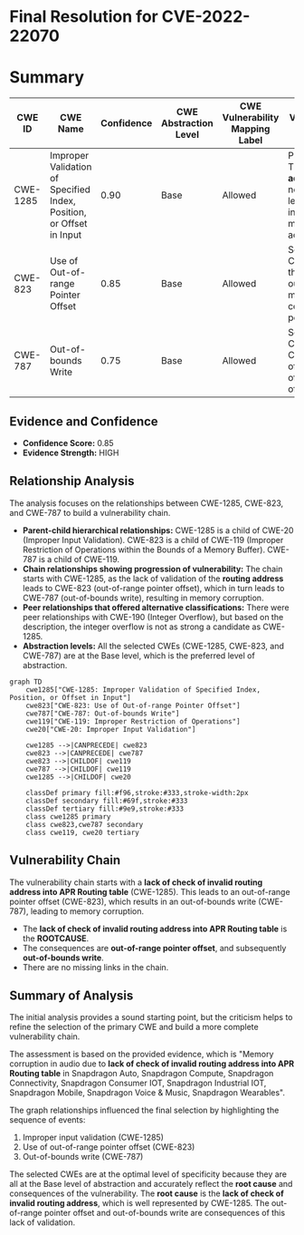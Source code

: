 # Final Resolution for CVE-2022-22070

# Summary
| CWE ID | CWE Name | Confidence | CWE Abstraction Level | CWE Vulnerability Mapping Label | CWE-Vulnerability Mapping Notes |
|---|---|---|---|---|---|
| CWE-1285 | Improper Validation of Specified Index, Position, or Offset in Input | 0.90 | Base | Allowed | Primary CWE: The **routing address** is not validated, leading to an invalid memory access. |
| CWE-823 | Use of Out-of-range Pointer Offset | 0.85 | Base | Allowed | Secondary Candidate: If the offset is out of range, memory corruption is possible |
| CWE-787 | Out-of-bounds Write | 0.75 | Base | Allowed | Secondary Candidate: Consequence of the out-of-range offset |

## Evidence and Confidence

*   **Confidence Score:** 0.85
*   **Evidence Strength:** HIGH

## Relationship Analysis
The analysis focuses on the relationships between CWE-1285, CWE-823, and CWE-787 to build a vulnerability chain.

*   **Parent-child hierarchical relationships:** CWE-1285 is a child of CWE-20 (Improper Input Validation). CWE-823 is a child of CWE-119 (Improper Restriction of Operations within the Bounds of a Memory Buffer). CWE-787 is a child of CWE-119.
*   **Chain relationships showing progression of vulnerability:** The chain starts with CWE-1285, as the lack of validation of the **routing address** leads to CWE-823 (out-of-range pointer offset), which in turn leads to CWE-787 (out-of-bounds write), resulting in memory corruption.
*   **Peer relationships that offered alternative classifications:** There were peer relationships with CWE-190 (Integer Overflow), but based on the description, the integer overflow is not as strong a candidate as CWE-1285.
*   **Abstraction levels:** All the selected CWEs (CWE-1285, CWE-823, and CWE-787) are at the Base level, which is the preferred level of abstraction.

```mermaid
graph TD
    cwe1285["CWE-1285: Improper Validation of Specified Index, Position, or Offset in Input"]
    cwe823["CWE-823: Use of Out-of-range Pointer Offset"]
    cwe787["CWE-787: Out-of-bounds Write"]
    cwe119["CWE-119: Improper Restriction of Operations"]
    cwe20["CWE-20: Improper Input Validation"]

    cwe1285 -->|CANPRECEDE| cwe823
    cwe823 -->|CANPRECEDE| cwe787
    cwe823 -->|CHILDOF| cwe119
    cwe787 -->|CHILDOF| cwe119
    cwe1285 -->|CHILDOF| cwe20
    
    classDef primary fill:#f96,stroke:#333,stroke-width:2px
    classDef secondary fill:#69f,stroke:#333
    classDef tertiary fill:#9e9,stroke:#333
    class cwe1285 primary
    class cwe823,cwe787 secondary
    class cwe119, cwe20 tertiary
```

## Vulnerability Chain
The vulnerability chain starts with a **lack of check of invalid routing address into APR Routing table** (CWE-1285). This leads to an out-of-range pointer offset (CWE-823), which results in an out-of-bounds write (CWE-787), leading to memory corruption.
  - The **lack of check of invalid routing address into APR Routing table** is the **ROOTCAUSE**.
  - The consequences are **out-of-range pointer offset**, and subsequently **out-of-bounds write**.
  - There are no missing links in the chain.

## Summary of Analysis
The initial analysis provides a sound starting point, but the criticism helps to refine the selection of the primary CWE and build a more complete vulnerability chain.

The assessment is based on the provided evidence, which is "Memory corruption in audio due to **lack of check of invalid routing address into APR Routing table** in Snapdragon Auto, Snapdragon Compute, Snapdragon Connectivity, Snapdragon Consumer IOT, Snapdragon Industrial IOT, Snapdragon Mobile, Snapdragon Voice & Music, Snapdragon Wearables".

The graph relationships influenced the final selection by highlighting the sequence of events:
1.  Improper input validation (CWE-1285)
2.  Use of out-of-range pointer offset (CWE-823)
3.  Out-of-bounds write (CWE-787)

The selected CWEs are at the optimal level of specificity because they are all at the Base level of abstraction and accurately reflect the **root cause** and consequences of the vulnerability. The **root cause** is the **lack of check of invalid routing address**, which is well represented by CWE-1285. The out-of-range pointer offset and out-of-bounds write are consequences of this lack of validation.